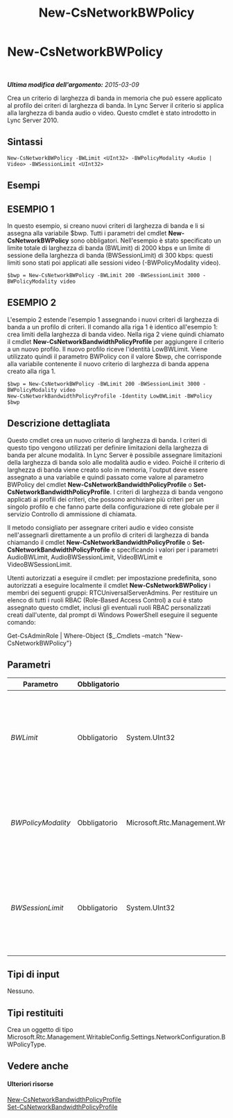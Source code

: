 ﻿---
title: New-CsNetworkBWPolicy
TOCTitle: New-CsNetworkBWPolicy
ms:assetid: bbc91bd1-453c-4ae6-bb77-3b6be9429ed0
ms:mtpsurl: https://technet.microsoft.com/it-it/library/Gg412916(v=OCS.15)
ms:contentKeyID: 49301795
ms.date: 08/24/2015
mtps_version: v=OCS.15
ms.translationtype: HT
---

# New-CsNetworkBWPolicy

 

_**Ultima modifica dell'argomento:** 2015-03-09_

Crea un criterio di larghezza di banda in memoria che può essere applicato al profilo dei criteri di larghezza di banda. In Lync Server il criterio si applica alla larghezza di banda audio o video. Questo cmdlet è stato introdotto in Lync Server 2010.

## Sintassi

    New-CsNetworkBWPolicy -BWLimit <UInt32> -BWPolicyModality <Audio | Video> -BWSessionLimit <UInt32>

## Esempi

## ESEMPIO 1

In questo esempio, si creano nuovi criteri di larghezza di banda e li si assegna alla variabile $bwp. Tutti i parametri del cmdlet **New-CsNetworkBWPolicy** sono obbligatori. Nell'esempio è stato specificato un limite totale di larghezza di banda (BWLimit) di 2000 kbps e un limite di sessione della larghezza di banda (BWSessionLimit) di 300 kbps: questi limiti sono stati poi applicati alle sessioni video (-BWPolicyModality video).

    $bwp = New-CsNetworkBWPolicy -BWLimit 200 -BWSessionLimit 3000 -BWPolicyModality video

## ESEMPIO 2

L'esempio 2 estende l'esempio 1 assegnando i nuovi criteri di larghezza di banda a un profilo di criteri. Il comando alla riga 1 è identico all'esempio 1: crea limiti della larghezza di banda video. Nella riga 2 viene quindi chiamato il cmdlet **New-CsNetworkBandwidthPolicyProfile** per aggiungere il criterio a un nuovo profilo. Il nuovo profilo riceve l'identità LowBWLimit. Viene utilizzato quindi il parametro BWPolicy con il valore $bwp, che corrisponde alla variabile contenente il nuovo criterio di larghezza di banda appena creato alla riga 1.

    $bwp = New-CsNetworkBWPolicy -BWLimit 200 -BWSessionLimit 3000 -BWPolicyModality video
    New-CsNetworkBandwidthPolicyProfile -Identity LowBWLimit -BWPolicy $bwp

## Descrizione dettagliata

Questo cmdlet crea un nuovo criterio di larghezza di banda. I criteri di questo tipo vengono utilizzati per definire limitazioni della larghezza di banda per alcune modalità. In Lync Server è possibile assegnare limitazioni della larghezza di banda solo alle modalità audio e video. Poiché il criterio di larghezza di banda viene creato solo in memoria, l'output deve essere assegnato a una variabile e quindi passato come valore al parametro BWPolicy del cmdlet **New-CsNetworkBandwidthPolicyProfile** o **Set-CsNetworkBandwidthPolicyProfile**. I criteri di larghezza di banda vengono applicati ai profili dei criteri, che possono archiviare più criteri per un singolo profilo e che fanno parte della configurazione di rete globale per il servizio Controllo di ammissione di chiamata.

Il metodo consigliato per assegnare criteri audio e video consiste nell'assegnarli direttamente a un profilo di criteri di larghezza di banda chiamando il cmdlet **New-CsNetworkBandwidthPolicyProfile** o **Set-CsNetworkBandwidthPolicyProfile** e specificando i valori per i parametri AudioBWLimit, AudioBWSessionLimit, VideoBWLimit e VideoBWSessionLimit.

Utenti autorizzati a eseguire il cmdlet: per impostazione predefinita, sono autorizzati a eseguire localmente il cmdlet **New-CsNetworkBWPolicy** i membri dei seguenti gruppi: RTCUniversalServerAdmins. Per restituire un elenco di tutti i ruoli RBAC (Role-Based Access Control) a cui è stato assegnato questo cmdlet, inclusi gli eventuali ruoli RBAC personalizzati creati dall'utente, dal prompt di Windows PowerShell eseguire il seguente comando:

Get-CsAdminRole | Where-Object {$\_.Cmdlets –match "New-CsNetworkBWPolicy"}

## Parametri


<table>
<colgroup>
<col style="width: 25%" />
<col style="width: 25%" />
<col style="width: 25%" />
<col style="width: 25%" />
</colgroup>
<thead>
<tr class="header">
<th>Parametro</th>
<th>Obbligatorio</th>
<th>Tipo</th>
<th>Descrizione</th>
</tr>
</thead>
<tbody>
<tr class="odd">
<td><p><em>BWLimit</em></p></td>
<td><p>Obbligatorio</p></td>
<td><p>System.UInt32</p></td>
<td><p>La larghezza di banda massima consentita, in kbps, per tutte le sessioni simultanee del tipo specificato nel parametro BWPolicyModality.</p></td>
</tr>
<tr class="even">
<td><p><em>BWPolicyModality</em></p></td>
<td><p>Obbligatorio</p></td>
<td><p>Microsoft.Rtc.Management.WritableConfig.Settings.NetworkConfiguration.BWPolicyModality</p></td>
<td><p>Determina che tipo di larghezza di banda è limitata.</p>
<p>Valori validi: Audio, Video</p></td>
</tr>
<tr class="odd">
<td><p><em>BWSessionLimit</em></p></td>
<td><p>Obbligatorio</p></td>
<td><p>System.UInt32</p></td>
<td><p>La larghezza di banda massima consentita, in kbps, per una sessione singola del tipo specificato nel parametro BWPolicyModality.</p></td>
</tr>
</tbody>
</table>


## Tipi di input

Nessuno.

## Tipi restituiti

Crea un oggetto di tipo Microsoft.Rtc.Management.WritableConfig.Settings.NetworkConfiguration.BWPolicyType.

## Vedere anche

#### Ulteriori risorse

[New-CsNetworkBandwidthPolicyProfile](new-csnetworkbandwidthpolicyprofile.md)  
[Set-CsNetworkBandwidthPolicyProfile](set-csnetworkbandwidthpolicyprofile.md)

